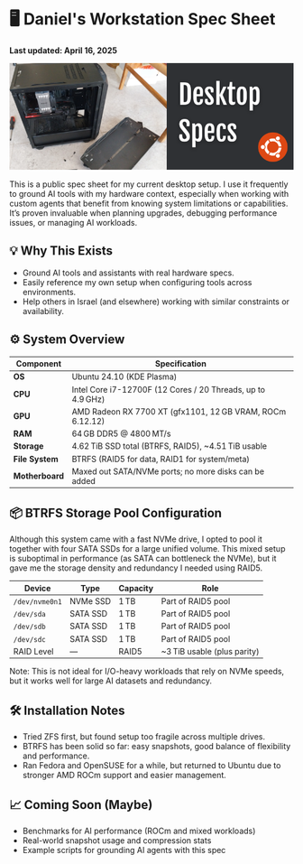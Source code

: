 # 🖥️ Daniel's Workstation Spec Sheet

**Last updated: April 16, 2025**

![alt text](desktop-banner.png)

This is a public spec sheet for my current desktop setup. I use it frequently to ground AI tools with my hardware context, especially when working with custom agents that benefit from knowing system limitations or capabilities. It’s proven invaluable when planning upgrades, debugging performance issues, or managing AI workloads.

## 💡 Why This Exists

- Ground AI tools and assistants with real hardware specs.
- Easily reference my own setup when configuring tools across environments.
- Help others in Israel (and elsewhere) working with similar constraints or availability.

## ⚙️ System Overview

| Component      | Specification                                                  |
|----------------|----------------------------------------------------------------|
| **OS**         | Ubuntu 24.10 (KDE Plasma)                                      |
| **CPU**        | Intel Core i7-12700F (12 Cores / 20 Threads, up to 4.9 GHz)    |
| **GPU**        | AMD Radeon RX 7700 XT (gfx1101, 12 GB VRAM, ROCm 6.12.12)      |
| **RAM**        | 64 GB DDR5 @ 4800 MT/s                                         |
| **Storage**    | 4.62 TiB SSD total (BTRFS, RAID5), ~4.51 TiB usable            |
| **File System**| BTRFS (RAID5 for data, RAID1 for system/meta)                  |
| **Motherboard**| Maxed out SATA/NVMe ports; no more disks can be added         |

## 📦 BTRFS Storage Pool Configuration

Although this system came with a fast NVMe drive, I opted to pool it together with four SATA SSDs for a large unified volume. This mixed setup is suboptimal in performance (as SATA can bottleneck the NVMe), but it gave me the storage density and redundancy I needed using RAID5.

| Device       | Type   | Capacity | Role         |
|--------------|--------|----------|--------------|
| `/dev/nvme0n1` | NVMe SSD | 1 TB     | Part of RAID5 pool |
| `/dev/sda`     | SATA SSD | 1 TB     | Part of RAID5 pool |
| `/dev/sdb`     | SATA SSD | 1 TB     | Part of RAID5 pool |
| `/dev/sdc`     | SATA SSD | 1 TB     | Part of RAID5 pool |
| RAID Level   | —      | RAID5    | ~3 TiB usable (plus parity) |

Note: This is not ideal for I/O-heavy workloads that rely on NVMe speeds, but it works well for large AI datasets and redundancy.

## 🛠️ Installation Notes

- Tried ZFS first, but found setup too fragile across multiple drives.
- BTRFS has been solid so far: easy snapshots, good balance of flexibility and performance.
- Ran Fedora and OpenSUSE for a while, but returned to Ubuntu due to stronger AMD ROCm support and easier management.

## 📈 Coming Soon (Maybe)

- Benchmarks for AI performance (ROCm and mixed workloads)
- Real-world snapshot usage and compression stats
- Example scripts for grounding AI agents with this spec 